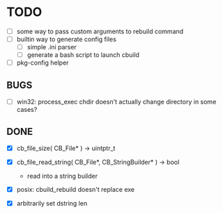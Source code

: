 TODO
=====

- [ ] some way to pass custom arguments to rebuild command
- [ ] builtin way to generate config files
    - [ ] simple .ini parser
    - [ ] generate a bash script to launch cbuild
- [ ] pkg-config helper

BUGS
-----

- [ ] win32: process_exec chdir doesn't actually change directory in some cases?

DONE
-----

- [x] cb_file_size( CB_File* ) -> uintptr_t
- [x] cb_file_read_string( CB_File*, CB_StringBuilder* ) -> bool
    - read into a string builder
- [x] posix: cbuild_rebuild doesn't replace exe
- [x] arbitrarily set dstring len

